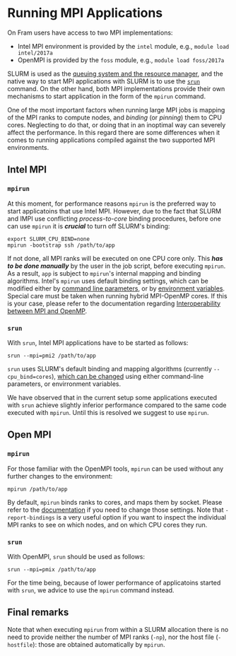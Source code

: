 # Running MPI Applications

On Fram users have access to two MPI implementations:

* Intel MPI environment is provided by the `intel` module, e.g.,
`module load intel/2017a` 
* OpenMPI is provided by the `foss` module, e.g., `module load
foss/2017a` 

SLURM is used as the [queuing system and the resource
manager](jobscripts.md), and the native way to start MPI applications 
with SLURM is to use the [`srun`](https://slurm.schedmd.com/srun.html)
command. On the other hand, both MPI implementations provide their own
mechanisms to start application in the form of the `mpirun`
command.

One of the most important factors when running large MPI jobs is
mapping of the MPI ranks to compute nodes, and *binding* (or
*pinning*) them to CPU cores. Neglecting to do that, or doing that in
an inoptimal way can severely affect the performance. In this regard
there are some differences when it comes to running applications
compiled against the two supported MPI environments.

## Intel MPI

### `mpirun`
At this moment, for performance reasons `mpirun` is the preferred way
to start applicatoins that use Intel MPI. However, due to the fact that
SLURM and IMPI use conflicting  *process-to-core* binding procedures,
before one can use `mpirun` it is ***crucial*** to turn off SLURM's
binding:

```
export SLURM_CPU_BIND=none
mpirun -bootstrap ssh /path/to/app
```

If not done, all MPI ranks will be executed on one CPU core only. This
***has to be done manually*** by the user in the job script, before 
executing `mpirun`. As a result, `app` is subject to `mpirun`'s
internal mapping and binding algorithms. Intel's `mpirun` uses default
binding settings, which can be modified either by [command line
parameters](https://software.intel.com/en-us/node/589999), or by
[environment
variables](https://software.intel.com/en-us/mpi-developer-reference-windows-environment-variables-for-process-pinning).
Special care must be taken when running hybrid MPI-OpenMP cores. If
this is your case, please refer to the documentation regarding
[Interoperability between MPI and OpenMP](https://software.intel.com/en-us/mpi-developer-reference-windows-interoperability-with-openmp-api).

### `srun`
With `srun`, Intel MPI applications have to be started as follows:

```
srun --mpi=pmi2 /path/to/app
```

`srun` uses SLURM's default binding and mapping algorithms (currently
`--cpu_bind=cores`), [which can be changed](https://slurm.schedmd.com/srun.html) using either command-line
parameters, or envirronment variables.

We have observed that in the current setup some applications executed
with `srun` achieve slightly inferior performance compared to the same
code executed with `mpirun`. Until this is resolved we suggest to use `mpirun`.


## Open MPI

### `mpirun`

For those familiar with the OpenMPI tools, `mpirun` can be used
without any further changes to the environment:

```
mpirun /path/to/app
```

By default, `mpirun` binds ranks to cores, and maps them by
socket. Please refer to the
[documentation](https://www.open-mpi.org/doc/v2.1/man1/mpirun.1.php)
if you need to change those settings. Note that `-report-bindings` is
a very useful option if you want to inspect the individual MPI ranks
to see on which nodes, and on which CPU cores they run.

### `srun`

With OpenMPI, `srun` should be used as follows:

```
srun --mpi=pmix /path/to/app
```

For the time being, because of lower performance of applicatoins
started with `srun`, we advice to use the `mpirun` command instead.

## Final remarks

Note that when executing `mpirun` from within a SLURM allocation there
is no need to provide neither the number of MPI ranks (`-np`), nor the host file
(`-hostfile`): those are obtained automatically by `mpirun`.
